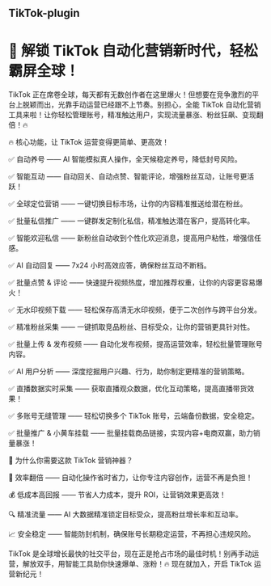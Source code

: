 ## TikTok-plugin



# 🚀 解锁 TikTok 自动化营销新时代，轻松霸屏全球！
TikTok 正在席卷全球，每天都有无数创作者在这里爆火！但想要在竞争激烈的平台上脱颖而出，光靠手动运营已经跟不上节奏。别担心，全能 TikTok 自动化营销工具来啦！让你轻松管理账号，精准触达用户，实现流量暴涨、粉丝狂飙、变现翻倍！🔥

🔥 核心功能，让 TikTok 运营变得更简单、更高效！

✅ 自动养号 —— AI 智能模拟真人操作，全天候稳定养号，降低封号风险。

✅ 智能互动 —— 自动回关、自动点赞、智能评论，增强粉丝互动，让账号更活跃！

✅ 全球定位营销 —— 一键切换目标市场，让你的内容精准推送给潜在粉丝。

✅ 批量私信推广 —— 一键群发定制化私信，精准触达潜在客户，提高转化率。

✅ 智能欢迎私信 —— 新粉丝自动收到个性化欢迎消息，提高用户粘性，增强信任感。

✅ AI 自动回复 —— 7x24 小时高效应答，确保粉丝互动不断档。

✅ 批量点赞 & 评论 —— 快速提升视频热度，增加推荐权重，让你的内容更容易爆火！

✅ 无水印视频下载 —— 轻松保存高清无水印视频，便于二次创作与跨平台分发。

✅ 精准粉丝采集 —— 一键抓取竞品粉丝、目标受众，让你的营销更具针对性。

✅ 批量上传 & 发布视频 —— 自动化发布视频，提高运营效率，轻松批量管理账号内容。

✅ AI 用户分析 —— 深度挖掘用户兴趣、行为，助你制定更精准的营销策略。

✅ 直播数据实时采集 —— 获取直播观众数据，优化互动策略，提高直播带货效果！

✅ 多账号无缝管理 —— 轻松切换多个 TikTok 账号，云端备份数据，安全稳定。

✅ 批量推广 & 小黄车挂载 —— 批量挂载商品链接，实现内容+电商双赢，助力销量暴涨！

🎯 为什么你需要这款 TikTok 营销神器？

🚀 效率翻倍 —— 自动化操作省时省力，让你专注内容创作，运营不再是负担！

💰 低成本高回报 —— 节省人力成本，提升 ROI，让营销效果更高效！

🔍 精准流量 —— AI 大数据精准锁定目标受众，提高粉丝增长率和互动率。

📈 安全稳定 —— 智能防封机制，确保账号长期稳定运营，不再担心违规风险。

TikTok 是全球增长最快的社交平台，现在正是抢占市场的最佳时机！别再手动运营，解放双手，用智能工具助你快速爆单、涨粉！🔥 现在就加入，开启 TikTok 运营新纪元！

